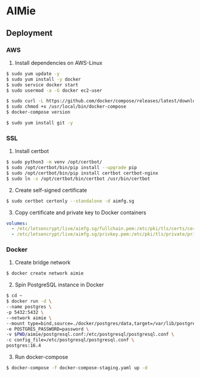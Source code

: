# AIMie

## Deployment

### AWS

1. Install dependencies on AWS-Linux

```sh
$ sudo yum update -y
$ sudo yum install -y docker
$ sudo service docker start
$ sudo usermod -a -G docker ec2-user

$ sudo curl -L https://github.com/docker/compose/releases/latest/download/docker-compose-$(uname -s)-$(uname -m) -o /usr/local/bin/docker-compose
$ sudo chmod +x /usr/local/bin/docker-compose
$ docker-compose version

$ sudo yum install git -y
```

### SSL

1. Install certbot

```sh
$ sudo python3 -m venv /opt/certbot/
$ sudo /opt/certbot/bin/pip install --upgrade pip
$ sudo /opt/certbot/bin/pip install certbot certbot-nginx
$ sudo ln -s /opt/certbot/bin/certbot /usr/bin/certbot
```

2. Create self-signed certificate

```sh
$ sudo certbot certonly --standalone -d aimfg.sg
```

3. Copy certificate and private key to Docker containers

```yaml
volumes:
  - /etc/letsencrypt/live/aimfg.sg/fullchain.pem:/etc/pki/tls/certs/certificate.crt:ro
  - /etc/letsencrypt/live/aimfg.sg/privkey.pem:/etc/pki/tls/private/private.key:ro
```

### Docker

1. Create bridge network

```sh
$ docker create network aimie
```

2. Spin PostgreSQL instance in Docker

```sh
$ cd ~
$ docker run -d \
--name postgres \
-p 5432:5432 \
--network aimie \
--mount type=bind,source=./docker/postgres/data,target=/var/lib/postgresql/data:rw \
-e POSTGRES_PASSWORD=password \
-v $PWD/aimie/postgresql.conf:/etc/postgresql/postgresql.conf \
-c config_file=/etc/postgresql/postgresql.conf \
postgres:16.4
```

3. Run docker-compose

```sh
$ docker-compose -f docker-compose-staging.yaml up -d
```
